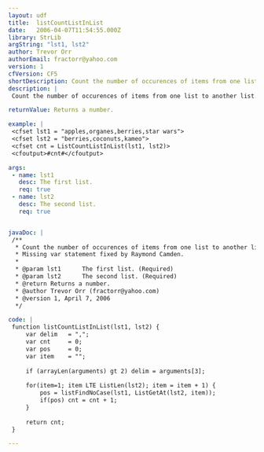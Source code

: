 ```yaml
---
layout: udf
title:  listCountListInList
date:   2006-04-07T11:54:55.000Z
library: StrLib
argString: "lst1, lst2"
author: Trevor Orr
authorEmail: fractorr@yahoo.com
version: 1
cfVersion: CF5
shortDescription: Count the number of occurences of items from one list to another list.
description: |
 Count the number of occurences of items from one list to another list.

returnValue: Returns a number.

example: |
 <cfset lst1 = "apples,organes,berries,star wars">
 <cfset lst2 = "berries,coconuts,kameo">
 <cfset cnt = ListCountListInList(lst1, lst2)>
 <cfoutput>#cnt#</cfoutput>

args:
 - name: lst1
   desc: The first list.
   req: true
 - name: lst2
   desc: The second list.
   req: true


javaDoc: |
 /**
  * Count the number of occurences of items from one list to another list.
  * Missing var statement fixed by Raymond Camden.
  * 
  * @param lst1      The first list. (Required)
  * @param lst2      The second list. (Required)
  * @return Returns a number. 
  * @author Trevor Orr (fractorr@yahoo.com) 
  * @version 1, April 7, 2006 
  */

code: |
 function listCountListInList(lst1, lst2) {
     var delim   = ",";
     var cnt     = 0;
     var pos     = 0;
     var item    = "";
     
     if (arrayLen(arguments) gt 2) delim = arguments[3];
         
     for(item=1; item LTE ListLen(lst2); item = item + 1) {
         pos = listFindNoCase(lst1, ListGetAt(lst2, item));
         if(pos) cnt = cnt + 1;
     }
     
     return cnt;
 }

---
```


